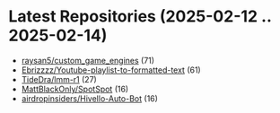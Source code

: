 # Latest Repositories (2025-02-12 .. 2025-02-14)

- [raysan5/custom_game_engines](https://github.com/raysan5/custom_game_engines) (71)
- [Ebrizzzz/Youtube-playlist-to-formatted-text](https://github.com/Ebrizzzz/Youtube-playlist-to-formatted-text) (61)
- [TideDra/lmm-r1](https://github.com/TideDra/lmm-r1) (27)
- [MattBlackOnly/SpotSpot](https://github.com/MattBlackOnly/SpotSpot) (16)
- [airdropinsiders/Hivello-Auto-Bot](https://github.com/airdropinsiders/Hivello-Auto-Bot) (16)
